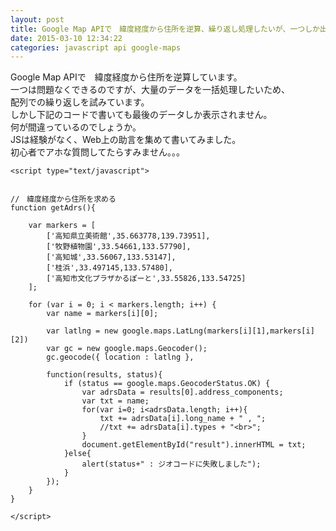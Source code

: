 ```yaml
---
layout: post
title: Google Map APIで　緯度経度から住所を逆算、繰り返し処理したいが、一つしか出てこない
date: 2015-03-10 12:34:22
categories: javascript api google-maps
---
```

<p>Google Map APIで　緯度経度から住所を逆算しています。<br>
一つは問題なくできるのですが、大量のデータを一括処理したいため、<br>
配列での繰り返しを試みています。<br>
しかし下記のコードで書いても最後のデータしか表示されません。<br>
何が間違っているのでしょうか。<br>
JSは経験がなく、Web上の助言を集めて書いてみました。<br>
初心者でアホな質問してたらすみません。。。</p>

<pre><code>&lt;script type="text/javascript"&gt;


//　緯度経度から住所を求める
function getAdrs(){

    var markers = [
        ['高知県立美術館',35.663778,139.73951],
        ['牧野植物園',33.54661,133.57790],
        ['高知城',33.56067,133.53147],
        ['桂浜',33.497145,133.57480],
        ['高知市文化プラザかるぽーと',33.55826,133.54725]
    ];

    for (var i = 0; i &lt; markers.length; i++) {
        var name = markers[i][0];

        var latlng = new google.maps.LatLng(markers[i][1],markers[i][2])
        var gc = new google.maps.Geocoder();
        gc.geocode({ location : latlng }, 

        function(results, status){
            if (status == google.maps.GeocoderStatus.OK) {
                var adrsData = results[0].address_components;
                var txt = name;
                for(var i=0; i&lt;adrsData.length; i++){
                    txt += adrsData[i].long_name + " , ";
                    //txt += adrsData[i].types + "&lt;br&gt;";
                }
                document.getElementById("result").innerHTML = txt;
            }else{
                alert(status+" : ジオコードに失敗しました");
            }
        });
    }
}

&lt;/script&gt;
</code></pre>
